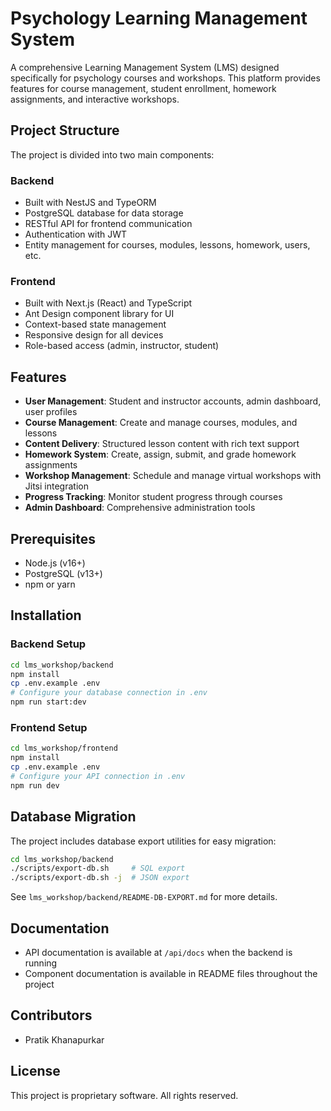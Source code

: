 # Psychology Learning Management System

A comprehensive Learning Management System (LMS) designed specifically for psychology courses and workshops. This platform provides features for course management, student enrollment, homework assignments, and interactive workshops.

## Project Structure

The project is divided into two main components:

### Backend

- Built with NestJS and TypeORM
- PostgreSQL database for data storage
- RESTful API for frontend communication
- Authentication with JWT
- Entity management for courses, modules, lessons, homework, users, etc.

### Frontend

- Built with Next.js (React) and TypeScript
- Ant Design component library for UI
- Context-based state management
- Responsive design for all devices
- Role-based access (admin, instructor, student)

## Features

- **User Management**: Student and instructor accounts, admin dashboard, user profiles
- **Course Management**: Create and manage courses, modules, and lessons
- **Content Delivery**: Structured lesson content with rich text support
- **Homework System**: Create, assign, submit, and grade homework assignments
- **Workshop Management**: Schedule and manage virtual workshops with Jitsi integration
- **Progress Tracking**: Monitor student progress through courses
- **Admin Dashboard**: Comprehensive administration tools

## Prerequisites

- Node.js (v16+)
- PostgreSQL (v13+)
- npm or yarn

## Installation

### Backend Setup

```bash
cd lms_workshop/backend
npm install
cp .env.example .env
# Configure your database connection in .env
npm run start:dev
```

### Frontend Setup

```bash
cd lms_workshop/frontend
npm install
cp .env.example .env
# Configure your API connection in .env
npm run dev
```

## Database Migration

The project includes database export utilities for easy migration:

```bash
cd lms_workshop/backend
./scripts/export-db.sh     # SQL export
./scripts/export-db.sh -j  # JSON export
```

See `lms_workshop/backend/README-DB-EXPORT.md` for more details.

## Documentation

- API documentation is available at `/api/docs` when the backend is running
- Component documentation is available in README files throughout the project

## Contributors

- Pratik Khanapurkar

## License

This project is proprietary software. All rights reserved. 